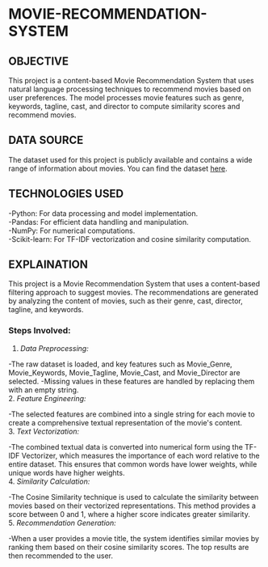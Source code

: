 

# MOVIE-RECOMMENDATION-SYSTEM

## OBJECTIVE
This project is a content-based Movie Recommendation System that uses natural language processing techniques to recommend movies based on user preferences. The model processes movie features such as genre, keywords, tagline, cast, and director to compute similarity scores and recommend movies.
## DATA SOURCE
The dataset used for this project is publicly available and contains a wide range of information about movies. You can find the dataset [here](https://raw.githubusercontent.com/YBI-Foundation/Dataset/main/Movies%20Recommendation.csv).

## TECHNOLOGIES USED
-Python: For data processing and model implementation.  <br>
-Pandas: For efficient data handling and manipulation.  <br>
-NumPy: For numerical computations.  <br>
-Scikit-learn: For TF-IDF vectorization and cosine similarity computation.  <br>

## EXPLAINATION
This project is a Movie Recommendation System that uses a content-based filtering approach to suggest movies. The recommendations are generated by analyzing the content of movies, such as their genre, cast, director, tagline, and keywords.

### Steps Involved:
1. *Data Preprocessing:*

-The raw dataset is loaded, and key features such as Movie_Genre, Movie_Keywords, Movie_Tagline, Movie_Cast, and Movie_Director are selected.
-Missing values in these features are handled by replacing them with an empty string. <br>
2. *Feature Engineering:* 

-The selected features are combined into a single string for each movie to create a comprehensive textual representation of the movie's content.<br>
3. *Text Vectorization:*

-The combined textual data is converted into numerical form using the TF-IDF Vectorizer, which measures the importance of each word relative to the entire dataset. This ensures that common words have lower weights, while unique words have higher weights.   <br>
4. *Similarity Calculation:*

-The Cosine Similarity technique is used to calculate the similarity between movies based on their vectorized representations. This method provides a score between 0 and 1, where a higher score indicates greater similarity.  <br>
5. *Recommendation Generation:*

-When a user provides a movie title, the system identifies similar movies by ranking them based on their cosine similarity scores. The top results are then recommended to the user.  <br>
